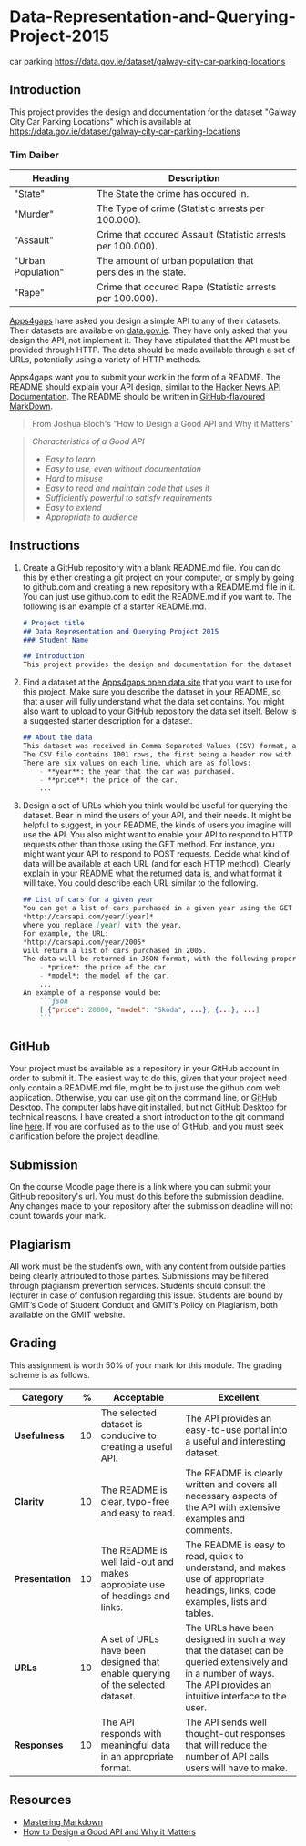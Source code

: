 # Data-Representation-and-Querying-Project-2015

car parking
https://data.gov.ie/dataset/galway-city-car-parking-locations

## Introduction

This project provides the design and documentation for the dataset "Galway City Car Parking Locations" which is available at https://data.gov.ie/dataset/galway-city-car-parking-locations

### Tim Daiber


Heading | Description  
---------|-----------
"State" | The State the crime has occured in. 
"Murder" | The Type of crime (Statistic arrests per 100.000).
"Assault" | Crime that occured Assault (Statistic arrests per 100.000).
"Urban Population" | The amount of urban population that persides in the state.
"Rape" | Crime that occured Rape (Statistic arrests per 100.000).



[Apps4gaps](http://apps4gaps.ie/) have asked you design a simple API to any of their datasets.
Their datasets are available on [data.gov.ie](https://data.gov.ie/data).
They have only asked that you design the API, not implement it.
They have stipulated that the API must be provided through HTTP.
The data should be made available through a set of URLs, potentially using a variety of HTTP methods.

Apps4gaps want you to submit your work in the form of a README.
The README should explain your API design, similar to the [Hacker News API Documentation](https://github.com/HackerNews/API/blob/master/README.md).
The README should be written in [GitHub-flavoured](https://help.github.com/articles/github-flavored-markdown/) [MarkDown](https://help.github.com/articles/markdown-basics/).

> From Joshua Bloch's "How to Design a Good API and Why it Matters"

> *Characteristics of a Good API*
> - *Easy to learn*
> - *Easy to use, even without documentation*
> - *Hard to misuse*
> - *Easy to read and maintain code that uses it*
> - *Sufficiently powerful to satisfy requirements*
> - *Easy to extend*
> - *Appropriate to audience*


## Instructions
1. Create a GitHub repository with a blank README.md file.
You can do this by either creating a git project on your computer, or simply by going to github.com and creating a new repository with a README.md file in it.
You can just use github.com to edit the README.md if you want to.
The following is an example of a starter README.md.
    
    ```markdown
    # Project title
    ## Data Representation and Querying Project 2015
    ### Student Name
    
    ## Introduction
    This project provides the design and documentation for the dataset "Dataset title" which is available at [data.gov.ie](http://data.gov.ie)...
    ```
    
1. Find a dataset at the [Apps4gaps open data site](https://data.gov.ie/data) that you want to use for this project.
Make sure you describe the dataset in your README, so that a user will fully understand what the data set contains.
You might also want to upload to your GitHub repository the data set itself.
Below is a suggested starter description for a dataset.

    ```markdown
    ## About the data
    This dataset was received in Comma Separated Values (CSV) format, and was downloaded from [*insert page name*](insert url).
    The CSV file contains 1001 rows, the first being a header row with the names of each field.
    There are six values on each line, which are as follows:
        - **year**: the year that the car was purchased.
        - **price**: the price of the car.
        ...
    ```
    
1. Design a set of URLs which you think would be useful for querying the dataset.
Bear in mind the users of your API, and their needs.
It might be helpful to suggest, in your README, the kinds of users you imagine will use the API.
You also might want to enable your API to respond to HTTP requests other than those using the GET method.
For instance, you might want your API to respond to POST requests.
Decide what kind of data will be available at each URL (and for each HTTP method).
Clearly explain in your README what the returned data is, and what format it will take.
You could describe each URL similar to the following.
    
    ```markdown
    ## List of cars for a given year
    You can get a list of cars purchased in a given year using the GET method at the following URL:
    *http://carsapi.com/year/[year]*
    where you replace [year] with the year.
    For example, the URL:
    *http://carsapi.com/year/2005*
    will return a list of cars purchased in 2005.
    The data will be returned in JSON format, with the following properties for each car:
        - *price*: the price of the car.
        - *model*: the model of the car.
        ...
    An example of a response would be:
        ```json
        [ {"price": 20000, "model": "Skoda", ...}, {...}, ...]
        ```
    ```
    
## GitHub
Your project must be available as a repository in your GitHub account in order to submit it.
The easiest way to do this, given that your project need only contain a README.md file, might be to just use the github.com web application.
Otherwise, you can use [git](https://git-scm.com/) on the command line, or [GitHub Desktop](https://desktop.github.com/).
The computer labs have git installed, but not GitHub Desktop for technical reasons.
I have created a short introduction to the git command line [here](https://github.com/ianmcloughlin/git-basics/).
If you are confused as to the use of GitHub, and you must seek clarification before the project deadline.

## Submission
On the course Moodle page there is a link where you can submit your GitHub repository's url.
You must do this before the submission deadline.
Any changes made to your repository after the submission deadline will not count towards your mark.

## Plagiarism
All work must be the student’s own, with any content from outside parties being clearly attributed to those parties.
Submissions may be filtered through plagiarism prevention services.
Students should consult the lecturer in case of confusion regarding this issue.
Students are bound by GMIT’s Code of Student Conduct and GMIT’s Policy on Plagiarism, both available on the GMIT website.

## Grading
This assignment is worth 50% of your mark for this module.
The grading scheme is as follows.


Category | % | Acceptable | Excellent
---------|--:|------------|----------
**Usefulness** | 10 | The selected dataset is conducive to creating a useful API. | The API provides an easy-to-use portal into a useful and interesting dataset.
**Clarity** | 10 | The README is clear, typo-free and easy to read. | The README is clearly written and covers all necessary aspects of the API with extensive examples and comments.
**Presentation** | 10 | The README is well laid-out and makes appropiate use of headings and links. | The README is easy to read, quick to understand, and makes use of appropriate headings, links, code examples, lists and tables.
**URLs** | 10 | A set of URLs have been designed that enable querying of the selected dataset. | The URLs have been designed in such a way that the dataset can be queried extensively and in a number of ways. The API provides an intuitive interface to the user.
**Responses** | 10 | The API responds with meaningful data in an appropriate format. | The API sends well thought-out responses that will reduce the number of API calls users will have to make.

## Resources
- [Mastering Markdown](https://guides.github.com/features/mastering-markdown/)
- [How to Design a Good API and Why it Matters](http://lcsd05.cs.tamu.edu/slides/keynote.pdf)
